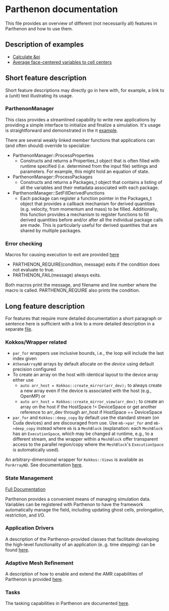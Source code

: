 # Parthenon documentation

This file provides an overview of different (not necessarily all) features in Parthenon
and how to use them.

## Description of examples

- [Calculate &pi](../example/calculate_pi)
- [Average face-centered variables to cell centers](../example/face_fields)

## Short feature description

Short feature descriptions may directly go in here with, for example, a link to a (unit)
test illustrating its usage.

### ParthenonManager

This class provides a streamlined capability to write new applications by providing a simple interface to initialize and finalize a simulation.  It's usage is straightforward and demonstrated in the &pi; [example](../example/calculate_pi/calculate_pi.cpp).

There are several weakly linked member functions that applications can (and often should) override to specialize:
* ParthenonManager::ProcessProperties
  * Constructs and returns a Properties_t object that is often filled with runtime specified (i.e. determined from the input file) settings and parameters.  For example, this might hold an equation of state.
* ParthenonManager::ProcessPackages
  * Constructs and returns a Packages_t object that contains a listing of all the variables and their metadata associated with each package.
* ParthenonManager::SetFillDerivedFunctions
  * Each package can register a function pointer in the Packages_t object that provides a callback mechanism for derived quantities (e.g. velocity, from momentum and mass) to be filled.  Additionally, this function provides a mechanism to register functions to fill derived quantities before and/or after all the individual package calls are made.  This is particularly useful for derived quantities that are shared by multiple packages.

### Error checking

Macros for causing execution to exit are provided [here](../src/utils/error_checking.hpp)
* PARTHENON_REQUIRE(condition, message) exits if the condition does not evaluate to true.
* PARTHENON_FAIL(message) always exits.

Both macros print the message, and filename and line number where the macro is called. PARTHENON_REQUIRE also prints the condition.


## Long feature description

For features that require more detailed documentation a short paragraph or sentence here
is sufficient with a link to a more detailed description in a separate [file](feature.md).

### Kokkos/Wrapper related

- `par_for` wrappers use inclusive bounds, i.e., the loop will include the last index given
- `AthenaArrayND` arrays by default allocate on the *device* using default precision configured
- To create an array on the host with identical layout to the device array either use
  - `auto arr_host = Kokkos::create_mirror(arr_dev);` to always create a new array even if the device is associated with the host (e.g., OpenMP) or
  - `auto arr_host = Kokkos::create_mirror_view(arr_dev);` to create an array on the host if the HostSpace != DeviceSpace or get another reference to arr_dev through arr_host if HostSpace == DeviceSpace
- `par_for` and `Kokkos::deep_copy` by default use the standard stream (on Cuda devices) and are discouraged from use. Use `mb->par_for` and `mb->deep_copy` instead where `mb` is a `MeshBlock` (explanation: each `MeshBlock` has an `ExecutionSpace`, which may be changed at runtime, e.g., to a different stream, and the wrapper within a `MeshBlock` offer transparent access to the parallel region/copy where the `MeshBlock`'s `ExecutionSpace` is automatically used).

An arbitrary-dimensional wrapper for `Kokkos::Views` is available as
`ParArrayND`. See documentation [here](parthenon_arrays.md).

### State Management
[Full Documentation](interface/state.md)

Parthenon provides a convenient means of managing simulation data. Variables can be registered
with Parthenon to have the framework automatically manage the field, including
updating ghost cells, prolongation, restriction, and I/O.

### Application Drivers

A description of the Parthenon-provided classes that facilitate developing the high-level functionality of an application (e..g. time stepping) can be found [here](driver.md).

### Adaptive Mesh Refinement

A description of how to enable and extend the AMR capabilities of Parthenon is provided [here](amr.md).

### Tasks

The tasking capabilities in Parthenon are documented [here](tasks.md).

